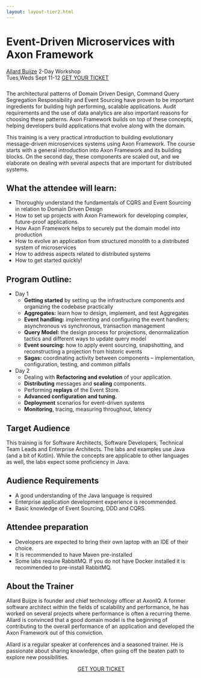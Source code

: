 ```yaml
---
layout: layout-tier2.html
---
```

<div class="container section workshop-page">
	<!-- begin workshop element -->
	<div class="row">
      <div class="col-xs-12 col-sm-2">
            <div class="speaker-container">
                <a href="../speakers/allard-buijze.html"><div class="speaker-img allard-buijze"></div></a>
                </div>
            </div>
        <div class="col-xs-12 col-sm-10 workshop-list">
            <h1 class="section-header">Event-Driven Microservices with Axon Framework</h1>
            <span class="workshops--speaker-name"><a href="../speakers/allard-buijze.html">Allard Buijze</a></span>
            <span class="workshops--duration">2-Day Workshop<br>Tues,Weds Sept 11-12</span>
            <a class="btn get-ticket-btn" href="https://ti.to/explore-ddd-conference/explore-ddd-2018">GET YOUR TICKET</a>
            <p class="copy" style="margin-top: 25px">
            <p class="copy">The architectural patterns of Domain Driven Design, Command Query Segregation Responsibility and Event Sourcing have proven to be important ingredients for building high performing, scalable applications. Audit requirements and the use of data analytics are also important reasons for choosing these patterns. Axon Framework builds on top of these concepts, helping developers build applications that evolve along with the domain.</p>
            <p class="copy">This training is a very practical introduction to building evolutionary message-driven microservices systems using Axon Framework. The course starts with a general introduction into Axon Framework and its building blocks. On the second day, these components are scaled out, and we elaborate on dealing with several aspects that are important for distributed systems.</p>
            <h2 class="speaker-subheader">What the attendee will learn:</h2>
            <ul class="copy-list">
                <li>Thoroughly understand the fundamentals of CQRS and Event Sourcing in relation to Domain Driven Design</li>
                <li>How to set up projects with Axon Framework for developing complex, future-proof applications.</li>
                <li>How Axon Framework helps to securely put the domain model into production</li>
                <li>How to evolve an application from structured monolith to a distributed system of microservices</li>
                <li>How to address aspects related to distributed systems</li>
                <li>How to get started quickly!</li>
            </ul>
            <h2 class="speaker-subheader">Program Outline:</h2>
            <ul class="copy-list">
                <li>Day 1
                    <ul class="copy-list">
                        <li><strong>Getting started</strong> by setting up the infrastructure components and organizing the codebase practically</li>
                        <li><strong>Aggregates:</strong> learn how to design, implement, and test Aggregates</li>
                        <li><strong>Event handling:</strong> implementing and configuring the event handlers; asynchronous vs synchronous, transaction management</li>
                        <li><strong>Query Model:</strong> the design process for projections, denormalization tactics and different ways to update query model</li>
                        <li><strong>Event sourcing:</strong> how to apply event sourcing, snapshotting, and reconstructing a projection from historic events</li>
                        <li><strong>Sagas:</strong> coordinating activity between components – implementation, configuration, testing, and common pitfalls</li>
                    </ul>
                </li>
                <li>Day 2
                    <ul class="copy-list">
                        <li>Dealing with <strong>Refactoring and evolution</strong> of your application.</li>
                        <li><strong>Distributing</strong> messages and <strong>scaling</strong> components.</li>
                        <li>Performing <strong>replays</strong> of the Event Store.</li>
                        <li><strong>Advanced configuration and tuning.</strong></li>
                        <li><strong>Deployment</strong> scenarios for event-driven systems</li>
                        <li><strong>Monitoring</strong>, tracing, measuring throughout, latency</li>
                    </ul>
                </li>
            </ul>
            <h2 class="speaker-subheader">Target Audience</h2>
            <p class="copy">This training is for Software Architects, Software Developers, Technical Team Leads and Enterprise Architects. The labs and examples use Java (and a bit of Kotlin). While the concepts are applicable to other languages as well, the labs expect some proficiency in Java.</p>
            <h2 class="speaker-subheader">Audience Requirements</h2>
            <ul class="copy-list">
                <li>A good understanding of the Java language is required</li>
                <li>Enterprise application development experience is recommended.</li>
                <li>Basic knowledge of Event Sourcing, DDD and CQRS.</li>
            </ul>
            <h2 class="speaker-subheader">Attendee preparation</h2>
            <ul class="copy-list">
                <li>Developers are expected to bring their own laptop with an IDE of their choice.</li>
                <li>It is recommended to have Maven pre-installed</li>
                <li>Some labs require RabbitMQ. If you do not have Docker installed it is recommended to pre-install RabbitMQ.</li>
            </ul>
            <h2 class="speaker-subheader">About the Trainer</h2>
            <p class="copy">Allard Buijze is founder and chief technology officer at AxonIQ. A former software architect within the fields of scalability and performance, he has worked on several projects where performance is often a recurring theme. Allard is convinced that a good domain model is the beginning of
            contributing to the overall performance of an application and developed the Axon Framework out of this conviction.</p>
            <p class="copy">Allard is a regular speaker at conferences and a seasoned trainer. He is passionate about sharing knowledge, often going off the beaten path to explore new possibilities.</p>
            <div class="col-xs-12" align="center">
                <a class="btn get-ticket-btn" href="https://ti.to/explore-ddd-conference/explore-ddd-2018">GET YOUR TICKET</a>
            </div>
        </div>
    </div>
</div> <!-- container -->
